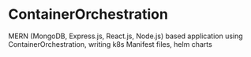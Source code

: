 # ContainerOrchestration
 MERN (MongoDB, Express.js, React.js, Node.js) based application using ContainerOrchestration, writing k8s Manifest files, helm charts
